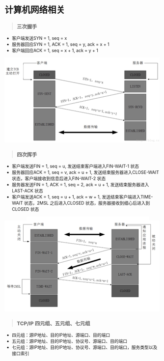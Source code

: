 # 计算机网络相关
> ### 三次握手
- 客户端发送SYN = 1, seq = x
- 服务器回应SYN = 1, ACK = 1, seq = y, ack = x + 1
- 客户端回应ACK = 1, seq = x + 1, ack = y + 1

![open](./img/open.jpg)
> ### 四次挥手
- 客户端发送FIN = 1, seq = u, 发送结束客户端进入FIN-WAIT-1 状态
- 服务器回应ACK = 1, seq = v, ack = u + 1, 发送结束服务器进入CLOSE-WAIT 状态，客户端接收到信息后进入FIN-WAIT-2 状态
- 服务器发送FIN = 1, ACK = 1, seq = 2, ack = u + 1, 发送结束服务器进入LAST-ACK 状态
- 客户端发送ACK = 1, seq = u + 1, ack = w + 1, 发送结束客户端进入TIME-WAIT 状态，2MSL 之后进入CLOSED 状态，服务器接收到细心后进入到CLOSED 状态

![close](./img/close.jpg)

> ### TCP/IP 四元组、五元组、七元组
- 四元组：源IP地址、目的IP地址、源端口、目的端口
- 五元组：源IP地址、目的IP地址、协议号、源端口、目的端口
- 七元组：源IP地址、目的IP地址、协议号、源端口、目的端口，服务类型以及接口索引
